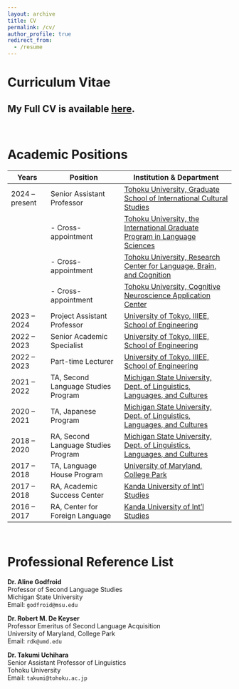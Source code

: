 ```yaml
---
layout: archive
title: CV
permalink: /cv/
author_profile: true
redirect_from:
  - /resume
---
```


# Curriculum Vitae

## My Full CV is available <a href="https://github.com/maieryo/research/blob/CV/RyoMaieCV.pdf" download>here</a>.
<br>

# Academic Positions

| Years         | Position                                | Institution & Department                                           |
|---------------|------------------------------------------|--------------------------------------------------------------------|
| 2024 – present| Senior Assistant Professor               | [Tohoku University, Graduate School of International Cultural Studies](https://www.intcul.tohoku.ac.jp/english/) |
|               | - Cross-appointment                      | [Tohoku University, the International Graduate Program in Language Sciences](https://www.intcul.tohoku.ac.jp/igpls/) |
|               | - Cross-appointment                      | [Tohoku University, Research Center for Language, Brain, and Cognition](https://sites.google.com/view/lbcresearchcenter) |
|               | - Cross-appointment                      | [Tohoku University, Cognitive Neuroscience Application Center](https://cognac.tohoku.ac.jp/eng/) |
| 2023 – 2024   | Project Assistant Professor              | [University of Tokyo, IIIEE, School of Engineering](https://sites.google.com/g.ecc.u-tokyo.ac.jp/global-education/menu) |
| 2022 – 2023   | Senior Academic Specialist               | [University of Tokyo, IIIEE, School of Engineering](https://sites.google.com/g.ecc.u-tokyo.ac.jp/global-education/menu) |
| 2022 – 2023   | Part-time Lecturer                       | [University of Tokyo, IIIEE, School of Engineering](https://sites.google.com/g.ecc.u-tokyo.ac.jp/global-education/menu) |
| 2021 – 2022   | TA, Second Language Studies Program      | [Michigan State University, Dept. of Linguistics, Languages, and Cultures](https://sls.msu.edu/) |
| 2020 – 2021   | TA, Japanese Program                     | [Michigan State University, Dept. of Linguistics, Languages, and Cultures](https://lilac.msu.edu/japanese/) |
| 2018 – 2020   | RA, Second Language Studies Program      | [Michigan State University, Dept. of Linguistics, Languages, and Cultures](https://sls.msu.edu/) |
| 2017 – 2018   | TA, Language House Program               | [University of Maryland, College Park](https://sllc.umd.edu/special-programs/language-house) |
| 2017 – 2018   | RA, Academic Success Center              | [Kanda University of Int’l Studies](https://www.kandagaigo.ac.jp/kuis/) |
| 2016 – 2017   | RA, Center for Foreign Language          | [Kanda University of Int’l Studies](https://www.kandagaigo.ac.jp/kuis/) |

<br>

# Professional Reference List
**Dr. Aline Godfroid**<br>
Professor of Second Language Studies<br>
Michigan State University<br>
Email: `godfroid@msu.edu`<br>

**Dr. Robert M. De Keyser**<br>
Professor Emeritus of Second Language Acquisition<br>
University of Maryland, College Park<br>
Email: `rdk@umd.edu`<br>

**Dr. Takumi Uchihara**<br>
Senior Assistant Professor of Linguistics<br>
Tohoku University<br>
Email: `takumi@tohoku.ac.jp`<br>
